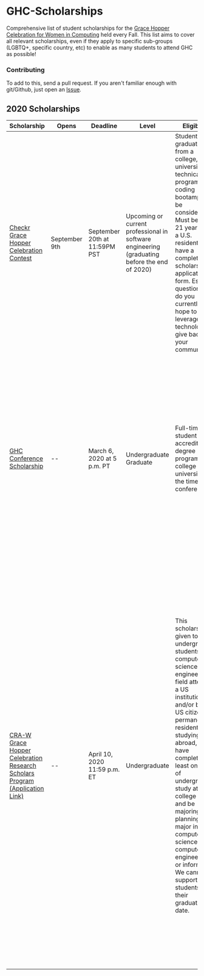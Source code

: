 # GHC-Scholarships

Comprehensive list of student scholarships for the [Grace Hopper Celebration for
Women in Computing](http://ghc.anitaborg.org/) held every Fall. This list aims
to cover all relevant scholarships, even if they apply to specific sub-groups
(LGBTQ+, specific country, etc) to enable as many students to attend GHC as
possible!

### Contributing

To add to this, send a pull request. If you aren't familiar enough with git/Github, just open an
[Issue](https://github.com/Ladies-Storm-Hackathons/GHC-Scholarships/issues).

## 2020 Scholarships

| Scholarship | Opens | Deadline | Level | Eligibility | Includes |
| --- | --- | --- | --- | --- | --- |
| [Checkr Grace Hopper Celebration Contest](https://engineering.checkr.com/checkr-contest-join-us-at-grace-hopper-650e290a5b7e) | September 9th | September 20th at 11:59PM PST | Upcoming or current professional in software engineering (graduating before the end of 2020) | Students or graduates from a college, university, technical program, or coding bootamp will be considered. Must be over 21 years old, a U.S. resident, and have a completed scholarship application form. Essay question: How do you currently or hope to leverage technology to give back to your community? | One General Admission ticket to the 2019 Grace Hopper Celebration, A round trip ticket from anywhere in the Continental U.S. to Orlando, Hotel lodging for the duration of the convention, A chance to spend time and get mentorship from the Checkr engineering team |
| [GHC Conference Scholarship](https://ghc.anitab.org/2020-attend/scholarships-registrations/) | -- | March 6, 2020 at 5 p.m. PT | Undergraduate<br>Graduate | Full-time student in an accredited degree program at a college or university at the time of the conference. | Scholarships include individual registration for the three day celebration, hotel accommodations (student scholars will be assigned a roommate), airfare booked and paid for by AnitaB.org Travel Consultant, travel stipend (if used wisely, stipend will cover transportation costs to and from the airport, baggage fees, meals, and other travel incidentals) |
| [CRA-W Grace Hopper Celebration Research Scholars Program](https://cra.org/cra-wp/scholarships-and-awards/scholarships/ghc-research-scholars/) [(Application Link)](https://www.abstractscorecard.com/cfp/submit/login.asp?EventKey=WLIVDDFT) |  -- | April 10, 2020 11:59 p.m. ET | Undergraduate | This scholarship is given to undergraduate students in the computer science and engineering field attending a US institution and/or be a US citizen or permanent resident studying abroad, who have completed at least one year of undergraduate study at the college level, and be majoring or planning to major in computer science, computer engineering, or informatics.  We cannot support students after their graduation date. | CRA will directly cover the cost of the $450 student registration to the Grace Hopper Celebration. Selected Research Scholars will be provided a registration link and code, which must be used for their registration. Registrations completed outside of this process will not be reimbursed. All CRA-W GHC Research Scholars will share a hotel room with another scholar. CRA will directly pay for the hotel room expenses; however, scholars must provide a credit card or debit card to the hotel upon check-in for any incidental expenses they may incur. CRA will reimburse your actual reasonable travel expenses up to a limit of $350.00. Please save all your receipts, as you will need those when submitting your reimbursement request after GHC. |
